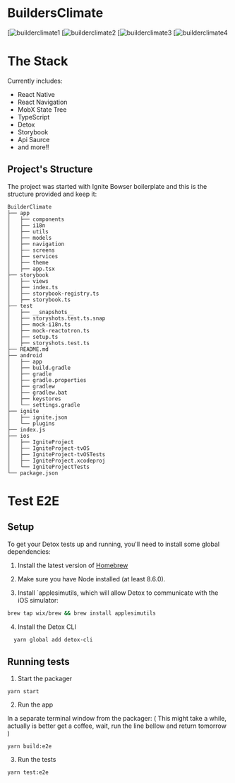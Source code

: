 # BuildersClimate

[![builderclimate1](https://ik.imagekit.io/builderstest/Screen_Shot_2021-06-25_at_18.45.02_QoqMoZmw8.png)
[![builderclimate2](https://ik.imagekit.io/builderstest/Screen_Shot_2021-06-25_at_18.43.28_5r1Yzo4cMe.png)
[![builderclimate3](https://ik.imagekit.io/builderstest/Screen_Shot_2021-06-25_at_18.43.40_Fq7Us1xd3Q.png)
[![builderclimate4](https://ik.imagekit.io/builderstest/Screen_Shot_2021-06-25_at_18.43.53_0UK9d3MpeI.png)

# The Stack

Currently includes:

- React Native
- React Navigation
- MobX State Tree
- TypeScript
- Detox
- Storybook
- Api Saurce
- and more!!

## Project's Structure

The project was started with Ignite Bowser boilerplate and this is the structure provided and keep it:

```
BuilderClimate
├── app
│   ├── components
│   ├── i18n
│   ├── utils
│   ├── models
│   ├── navigation
│   ├── screens
│   ├── services
│   ├── theme
│   ├── app.tsx
├── storybook
│   ├── views
│   ├── index.ts
│   ├── storybook-registry.ts
│   ├── storybook.ts
├── test
│   ├── __snapshots__
│   ├── storyshots.test.ts.snap
│   ├── mock-i18n.ts
│   ├── mock-reactotron.ts
│   ├── setup.ts
│   ├── storyshots.test.ts
├── README.md
├── android
│   ├── app
│   ├── build.gradle
│   ├── gradle
│   ├── gradle.properties
│   ├── gradlew
│   ├── gradlew.bat
│   ├── keystores
│   └── settings.gradle
├── ignite
│   ├── ignite.json
│   └── plugins
├── index.js
├── ios
│   ├── IgniteProject
│   ├── IgniteProject-tvOS
│   ├── IgniteProject-tvOSTests
│   ├── IgniteProject.xcodeproj
│   └── IgniteProjectTests
└── package.json

```

# Test E2E

## Setup

To get your Detox tests up and running, you'll need to install some global dependencies:

1. Install the latest version of [Homebrew](https://brew.sh/)
2. Make sure you have Node installed (at least 8.6.0).

3. Install `applesimutils, which will allow Detox to communicate with the iOS simulator:

```bash
brew tap wix/brew && brew install applesimutils
```

4. Install the Detox CLI

```bash
  yarn global add detox-cli
```

## Running tests

1. Start the packager

```
yarn start
```

2. Run the app

In a separate terminal window from the packager: ( This might take a while, actually is better get a coffee, wait, run the line bellow and return tomorrow )

```
yarn build:e2e
```

3. Run the tests

```
yarn test:e2e
```

